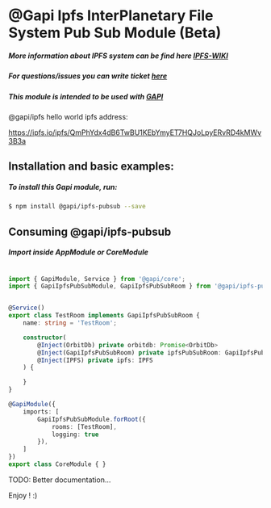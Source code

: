 # @Gapi Ipfs InterPlanetary File System Pub Sub Module (Beta)

##### More information about IPFS system can be find here [IPFS-WIKI](https://en.wikipedia.org/wiki/InterPlanetary_File_System)
##### For questions/issues you can write ticket [here](http://gitlab.youvolio.com/gapi/gapi-ipfs/issues)
##### This module is intended to be used with [GAPI](https://github.com/Stradivario/gapi)

@gapi/ipfs hello world ipfs address:

https://ipfs.io/ipfs/QmPhYdx4dB6TwBU1KEbYmyET7HQJoLpyERvRD4kMWv3B3a

## Installation and basic examples:
##### To install this Gapi module, run:

```bash
$ npm install @gapi/ipfs-pubsub --save
```

## Consuming @gapi/ipfs-pubsub
##### Import inside AppModule or CoreModule
```typescript

import { GapiModule, Service } from '@gapi/core';
import { GapiIpfsPubSubModule, GapiIpfsPubSubRoom } from '@gapi/ipfs-pubsub';


@Service()
export class TestRoom implements GapiIpfsPubSubRoom {
    name: string = 'TestRoom';

    constructor(
        @Inject(OrbitDb) private orbitdb: Promise<OrbitDb>
        @Inject(GapiIpfsPubSubRoom) private ipfsPubSubRoom: GapiIpfsPubSubRoom
        @Inject(IPFS) private ipfs: IPFS
    ) {

    }
}

@GapiModule({
    imports: [
        GapiIpfsPubSubModule.forRoot({
            rooms: [TestRoom],
            logging: true
        }),
    ]
})
export class CoreModule { }

```

TODO: Better documentation...

Enjoy ! :)
